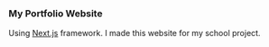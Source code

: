 ### My Portfolio Website

Using [Next.js](https://nextjs.org/) framework. I made this website for my school project.
